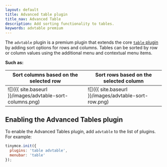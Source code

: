 ```yaml
---
layout: default
title: Advanced table plugin
title_nav: Advanced Table
description: Add sorting functionality to tables.
keywords: advtable premium
---
```


The `advtable` plugin is a premium plugin that extends the core [`table` plugin]({{site.baseurl}}/plugins/table/) by adding sort options for rows and columns. Tables can be sorted by row or column values using the additional menu and contextual menu items.

**Such as:**

| Sort columns based on the selected row                   | Sort rows based on the selected column               |
| -------------------------------------------------------- | ---------------------------------------------------- |
| ![]({{ site.baseurl }}/images/advtable-sort-columns.png) | ![]({{ site.baseurl }}/images/advtable-sort-row.png) |

## Enabling the Advanced Tables plugin
To enable the Advanced Tables plugin, add `advtable` to the list of plugins. For example:

```js
tinymce.init({
  plugins: 'table advtable',
  menubar: 'table'
});
```

